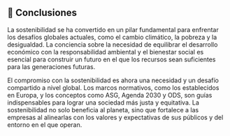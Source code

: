 ## 📑 Conclusiones

La sostenibilidad se ha convertido en un pilar fundamental para enfrentar los desafíos globales actuales, como el cambio climático, la pobreza y la desigualdad. La conciencia sobre la necesidad de equilibrar el desarrollo económico con la responsabilidad ambiental y el bienestar social es esencial para construir un futuro en el que los recursos sean suficientes para las generaciones futuras.

El compromiso con la sostenibilidad es ahora una necesidad y un desafío compartido a nivel global. Los marcos normativos, como los establecidos en Europa, y los conceptos como ASG, Agenda 2030 y ODS, son guías indispensables para lograr una sociedad más justa y equitativa. La sostenibilidad no solo beneficia al planeta, sino que fortalece a las empresas al alinearlas con los valores y expectativas de sus públicos y del entorno en el que operan.
